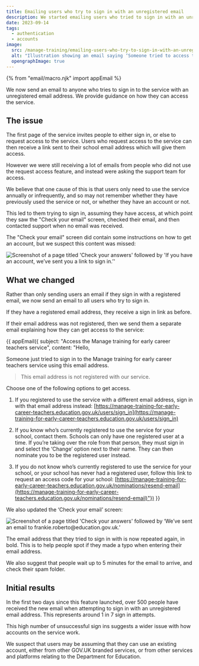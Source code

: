 ```yaml
---
title: Emailing users who try to sign in with an unregistered email
description: We started emailing users who tried to sign in with an unregistered email address,
date: 2023-09-14
tags:
  - authentication
  - accounts
image:
  src: /manage-training/emailing-users-who-try-to-sign-in-with-an-unregistered-email/access-the-service.png
  alt: "Illustration showing an email saying ‘Someone tried to access the service with this email address. This email address is not registered with our service.’"
  opengraphImage: true
---
```

{% from "email/macro.njk" import appEmail %}

We now send an email to anyone who tries to sign in to the service with an unregistered email address. We provide guidance on how they can access the service.

## The issue

The first page of the service invites people to either sign in, or else to request access to the service. Users who request access to the service can then receive a link sent to their school email address which will give them access.

However we were still receiving a lot of emails from people who did not use the request access feature, and instead were asking the support team for access.

We believe that one cause of this is that users only need to use the service annually or infrequently, and so may not remember whether they have previously used the service or not, or whether they have an account or not.

This led to them trying to sign in, assuming they have access, at which point they saw the "Check your email" screen, checked their email, and then contacted support when no email was received.

The "Check your email" screen did contain some instructions on how to get an account, but we suspect this content was missed:

![Screenshot of a page titled 'Check your answers' followed by 'If you have an account, we’ve sent you a link to sign in.’'](previous-check-your-email-screen.png "The previous “Check your email’ screen")

## What we changed

Rather than only sending users an email if they sign in with a registered email, we now send an email to all users who try to sign in.

If they have a registered email address, they receive a sign in link as before.

If their email address was not registered, then we send them a separate email explaining how they can get access to the service:


{{ appEmail({
  subject: "Access the Manage training for early career teachers service",
  content: "Hello,

Someone just tried to sign in to the Manage training for early career teachers service using this email address.

> This email address is not registered with our service.

Choose one of the following options to get access.

1. If you registered to use the service with a different email address, sign in with that email address instead: [https://manage-training-for-early-career-teachers.education.gov.uk/users/sign_in](https://manage-training-for-early-career-teachers.education.gov.uk/users/sign_in)

2. If you know who’s currently registered to use the service for your school, contact them. Schools can only have one registered user at a time. If you’re taking over the role from that person, they must sign in and select the ‘Change’ option next to their name. They can then nominate you to be the registered user instead.

3. If you do not know who’s currently registered to use the service for your school, or your school has never had a registered user, follow this link to request an access code for your school: [https://manage-training-for-early-career-teachers.education.gov.uk/nominations/resend-email](https://manage-training-for-early-career-teachers.education.gov.uk/nominations/resend-email)"}) }}

We also updated the ‘Check your email’ screen:

![Screenshot of a page titled 'Check your answers' followed by ‘We’ve sent an email to frankie.roberto@education.gov.uk.’](check-your-email.png "The updated “Check your email’ screen")

The email address that they tried to sign in with is now repeated again, in bold. This is to help people spot if they made a typo when entering their email address.

We also suggest that people wait up to 5 minutes for the email to arrive, and check their spam folder.

## Initial results

In the first two days since this feature launched, over 500 people have received the new email when attempting to sign in with an unregistered email address. This represents around 1 in 7 sign in attempts.

This high number of unsuccessful sign ins suggests a wider issue with how accounts on the service work.

We suspect that users may be assuming that they can use an existing account, either from other GOV.UK branded services, or from other services and platforms relating to the Department for Education.

